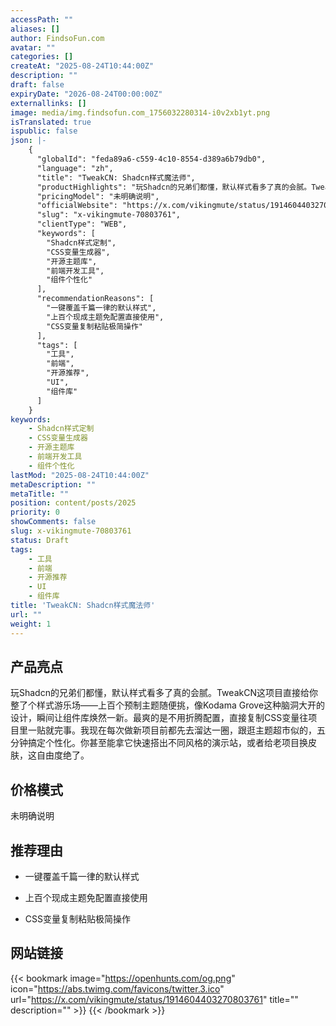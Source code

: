 ```yaml
---
accessPath: ""
aliases: []
author: FindsoFun.com
avatar: ""
categories: []
createAt: "2025-08-24T10:44:00Z"
description: ""
draft: false
expiryDate: "2026-08-24T00:00:00Z"
externallinks: []
image: media/img.findsofun.com_1756032280314-i0v2xb1yt.png
isTranslated: true
ispublic: false
json: |-
    {
      "globalId": "feda89a6-c559-4c10-8554-d389a6b79db0",
      "language": "zh",
      "title": "TweakCN: Shadcn样式魔法师",
      "productHighlights": "玩Shadcn的兄弟们都懂，默认样式看多了真的会腻。TweakCN这项目直接给你整了个样式游乐场——上百个预制主题随便挑，像Kodama Grove这种脑洞大开的设计，瞬间让组件库焕然一新。最爽的是不用折腾配置，直接复制CSS变量往项目里一贴就完事。我现在每次做新项目前都先去溜达一圈，跟逛主题超市似的，五分钟搞定个性化。你甚至能拿它快速搭出不同风格的演示站，或者给老项目换皮肤，这自由度绝了。",
      "pricingModel": "未明确说明",
      "officialWebsite": "https://x.com/vikingmute/status/1914604403270803761",
      "slug": "x-vikingmute-70803761",
      "clientType": "WEB",
      "keywords": [
        "Shadcn样式定制",
        "CSS变量生成器",
        "开源主题库",
        "前端开发工具",
        "组件个性化"
      ],
      "recommendationReasons": [
        "一键覆盖千篇一律的默认样式",
        "上百个现成主题免配置直接使用",
        "CSS变量复制粘贴极简操作"
      ],
      "tags": [
        "工具",
        "前端",
        "开源推荐",
        "UI",
        "组件库"
      ]
    }
keywords:
    - Shadcn样式定制
    - CSS变量生成器
    - 开源主题库
    - 前端开发工具
    - 组件个性化
lastMod: "2025-08-24T10:44:00Z"
metaDescription: ""
metaTitle: ""
position: content/posts/2025
priority: 0
showComments: false
slug: x-vikingmute-70803761
status: Draft
tags:
    - 工具
    - 前端
    - 开源推荐
    - UI
    - 组件库
title: 'TweakCN: Shadcn样式魔法师'
url: ""
weight: 1
---
```

## 产品亮点
玩Shadcn的兄弟们都懂，默认样式看多了真的会腻。TweakCN这项目直接给你整了个样式游乐场——上百个预制主题随便挑，像Kodama Grove这种脑洞大开的设计，瞬间让组件库焕然一新。最爽的是不用折腾配置，直接复制CSS变量往项目里一贴就完事。我现在每次做新项目前都先去溜达一圈，跟逛主题超市似的，五分钟搞定个性化。你甚至能拿它快速搭出不同风格的演示站，或者给老项目换皮肤，这自由度绝了。

## 价格模式
<!--more-->未明确说明

## 推荐理由
- 一键覆盖千篇一律的默认样式

- 上百个现成主题免配置直接使用

- CSS变量复制粘贴极简操作

## 网站链接
{{< bookmark image="https://openhunts.com/og.png" icon="https://abs.twimg.com/favicons/twitter.3.ico" url="https://x.com/vikingmute/status/1914604403270803761" title="" description="" >}}
{{< /bookmark >}}

